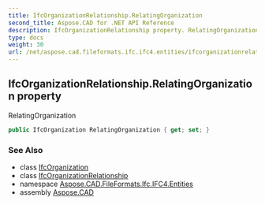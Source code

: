 ```yaml
---
title: IfcOrganizationRelationship.RelatingOrganization
second_title: Aspose.CAD for .NET API Reference
description: IfcOrganizationRelationship property. RelatingOrganization
type: docs
weight: 30
url: /net/aspose.cad.fileformats.ifc.ifc4.entities/ifcorganizationrelationship/relatingorganization/
---
```

## IfcOrganizationRelationship.RelatingOrganization property

RelatingOrganization

```csharp
public IfcOrganization RelatingOrganization { get; set; }
```

### See Also

* class [IfcOrganization](../../ifcorganization/)
* class [IfcOrganizationRelationship](../)
* namespace [Aspose.CAD.FileFormats.Ifc.IFC4.Entities](../../ifcorganizationrelationship/)
* assembly [Aspose.CAD](../../../)


